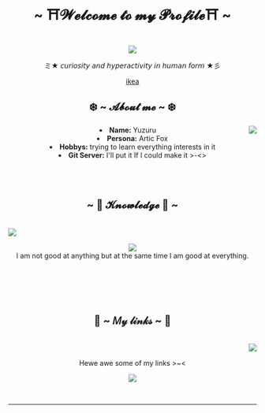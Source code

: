 <body>
    <center>
<h1 align="center">~ ⛩️𝓦𝓮𝓵𝓬𝓸𝓶𝓮 𝓽𝓸 𝓶𝔂 𝓟𝓻𝓸𝓯𝓲𝓵𝓮⛩️ ~ </h1>
<br>
<div align="center">
    <a href="https://github.com/Yuzuru10">
        <img src="https://media.tenor.com/XmUpFK6JyU8AAAAi/cute-please.gif" />
    </a>
        <br>    
    <p> ミ★ 𝘤𝘶𝘳𝘪𝘰𝘴𝘪𝘵𝘺 𝘢𝘯𝘥 𝘩𝘺𝘱𝘦𝘳𝘢𝘤𝘵𝘪𝘷𝘪𝘵𝘺 𝘪𝘯 𝘩𝘶𝘮𝘢𝘯 𝘧𝘰𝘳𝘮 ★彡</p>    
<p><a href="www.ikea.com"> ikea </a></p>
</div>

<div>
<h2 align="center">❄️ ~ 𝓐𝓫𝓸𝓾𝓽 𝓶𝓮 ~ ❄️</h2>
    <div align="center">
<img src="https://media.tenor.com/mnmu16CGt6QAAAAi/dont-care-idc.gif" align="right">
    </div>
<li>
    <b>Name:</b> Yuzuru </li>
<li>
    <b>Persona:</b> Artic Fox </li>
<li>
<b>Hobbys:</b> trying to learn everything interests in it</li>    
<li>    
    <b>Git Server:</b> I'll put it If I could make it >-<> </li>
<br><br><br>
</d>
<div>
<h2 align="center">~ 🎉 𝓚𝓷𝓸𝔀𝓵𝓮𝓭𝓰𝓮 🎉 ~ </h2>
    <br>
    <div align="center">
    <img src="https://media.tenor.com/2pgzGUBVuGwAAAAC/bom-dia.gif" align="left">
    </div>
</div> 
<div> 
    <br>
<p align="center">
<img src="https://img.shields.io/badge/adobe%20photoshop%20-%2331A8FF.svg?&style=for-the-badge&logo=adobe%20photoshop&logoColor=white"/> <br>
I am not good at anything but at the same time I am good at everything.
</p>
<br>
</div> 
<br><br><br>
<div>
<h2 align="center"> 🍁 ~  𝑀𝓎 𝓁𝒾𝓃𝓀𝓈 ~ 🍁 </h2>
    <br>
    <div align="center">
    <img src="https://media.tenor.com/5QR79Xb9guMAAAAM/cute-food.gif" align="right">
    </div>
<br>
<p align="center"> Hewe awe some of my
links >~<</p>
<p align="center"><a href="https://steamcommunity.com/id/Yuzuru_10"><img src="https://lanyard.kyrie25.me/api/710631006067097650?waveColor=8B8BFA&waveSpotifyColor=B48EF7&gradient=7E37F9-B48EF7-E568C4&idleMessage=Sweepwing >-<"/></a></p>
</div>
<br>
<hr>
</div>
</div>
    </center>
</body>   